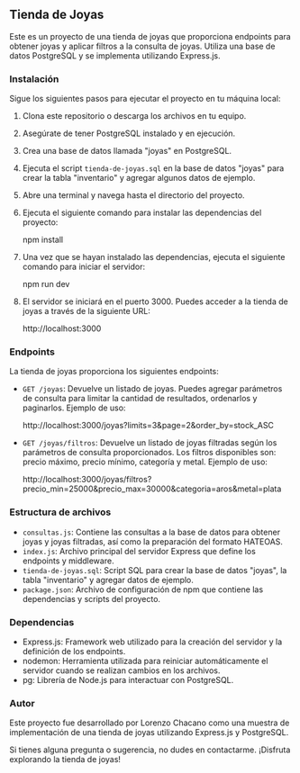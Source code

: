 ## Tienda de Joyas

Este es un proyecto de una tienda de joyas que proporciona endpoints para obtener joyas y aplicar filtros a la consulta de joyas. Utiliza una base de datos PostgreSQL y se implementa utilizando Express.js.

### Instalación

Sigue los siguientes pasos para ejecutar el proyecto en tu máquina local:

1. Clona este repositorio o descarga los archivos en tu equipo.
2. Asegúrate de tener PostgreSQL instalado y en ejecución.
3. Crea una base de datos llamada "joyas" en PostgreSQL.
4. Ejecuta el script `tienda-de-joyas.sql` en la base de datos "joyas" para crear la tabla "inventario" y agregar algunos datos de ejemplo.
5. Abre una terminal y navega hasta el directorio del proyecto.
6. Ejecuta el siguiente comando para instalar las dependencias del proyecto:

   npm install

7. Una vez que se hayan instalado las dependencias, ejecuta el siguiente comando para iniciar el servidor:

   npm run dev

8. El servidor se iniciará en el puerto 3000. Puedes acceder a la tienda de joyas a través de la siguiente URL:

   http://localhost:3000

### Endpoints

La tienda de joyas proporciona los siguientes endpoints:

- `GET /joyas`: Devuelve un listado de joyas. Puedes agregar parámetros de consulta para limitar la cantidad de resultados, ordenarlos y paginarlos. Ejemplo de uso:

  http://localhost:3000/joyas?limits=3&page=2&order_by=stock_ASC

- `GET /joyas/filtros`: Devuelve un listado de joyas filtradas según los parámetros de consulta proporcionados. Los filtros disponibles son: precio máximo, precio mínimo, categoría y metal. Ejemplo de uso:

  http://localhost:3000/joyas/filtros?precio_min=25000&precio_max=30000&categoria=aros&metal=plata


### Estructura de archivos

- `consultas.js`: Contiene las consultas a la base de datos para obtener joyas y joyas filtradas, así como la preparación del formato HATEOAS.
- `index.js`: Archivo principal del servidor Express que define los endpoints y middleware.
- `tienda-de-joyas.sql`: Script SQL para crear la base de datos "joyas", la tabla "inventario" y agregar datos de ejemplo.
- `package.json`: Archivo de configuración de npm que contiene las dependencias y scripts del proyecto.

### Dependencias

- Express.js: Framework web utilizado para la creación del servidor y la definición de los endpoints.
- nodemon: Herramienta utilizada para reiniciar automáticamente el servidor cuando se realizan cambios en los archivos.
- pg: Librería de Node.js para interactuar con PostgreSQL.

### Autor

Este proyecto fue desarrollado por Lorenzo Chacano como una muestra de implementación de una tienda de joyas utilizando Express.js y PostgreSQL.

Si tienes alguna pregunta o sugerencia, no dudes en contactarme. ¡Disfruta explorando la tienda de joyas!
